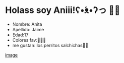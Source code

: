 # Holass soy Aniii!ʕ•́ᴥ•̀ʔっ 🍬🐾
- Nombre: Anita
- Apellido: Jaime
- Edad:17
- Colores fav:🖤🩷💜
- me gustan: los perritos salchichas🐶🐾
  
[image](https://www.eluniversal.com.mx/resizer/-3dN9Yvr33el9hq9jkSf6v6zb5s=/1100x666/cloudfront-us-east-1.images.arcpublishing.com/eluniversal/XBMF5TAAKJFJTOIFTKXNVDQ5VA.png)



